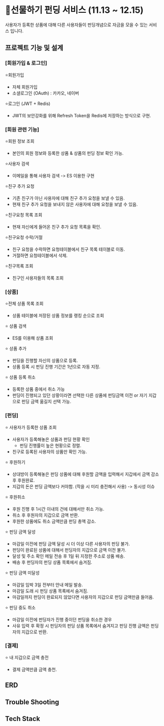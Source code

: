# 🎁선물하기 펀딩 서비스 (11.13 ~ 12.15)
사용자가 등록한 상품에 대해 다른 사용자들이 펀딩개념으로 자금을 모을 수 있는 서비스 입니다.

## 프로젝트 기능 및 설계
### [회원가입 & 로그인]

⭐회원가입
  - 자체 회원가입
  - 소셜로그인 (OAuth) : 카카오, 네이버

⭐로그인 (JWT + Redis)
  - JWT의 보안강화를 위해 Refresh Token을 Redis에 저장하는 방식으로 구현.

### [회원 관련 기능]
⭐회원 정보 조회
  - 본인의 회원 정보와 등록한 상품 & 상품의 펀딩 정보 확인 가능.

⭐사용자 검색
  - 이메일을 통해 사용자 검색
  -> ES 이용한 구현
    
⭐친구 추가 요청
  - 기존 친구가 아닌 사용자에 대해 친구 추가 요청을 보낼 수 있음.
  - 현재 친구 추가 요청을 보내지 않은 사용자에 대해 요청을 보낼 수 있음.
    
⭐친구요청 목록 조회
  - 현재 자신에게 들어온 친구 추가 요청 목록을 확인.

⭐친구요청 수락/거절
  - 친구 요청을 수락하면 요청테이블에서 친구 목록 테이블로 이동.
  - 거절하면 요청테이블에서 삭제.

⭐친구목록 조회
  - 친구인 사용자들의 목록 조회
    
### [상품]
⭐전체 상품 목록 조회
  - 상품 테이블에 저장된 상품 정보를 랭킹 순으로 조회
    
⭐ 상품 검색
  - ES를 이용해 상품 조회
    
⭐ 상품 추가
  - 펀딩을 진행할 자신의 상품으로 등록.
  - 상품 등록 시 펀딩 진행 기간은 1년으로 자동 지정.
      
⭐ 상품 등록 취소
  - 등록한 상품 중에서 취소 가능
  - 펀딩이 진행되고 있던 상황이라면 선택한 다른 상품에 펀딩금액 이전 or 자기 지갑으로 펀딩 금액 옮길지 선택 가능.

### [펀딩]
⭐ 사용자가 등록한 상품 조회
  - 사용자가 등록해놓은 상품과 펀딩 현황 확인
    - 펀딩 진행률이 높은 현황으로 정렬.
  - 친구로 등록된 사용자의 상품만 확인 가능.
    
⭐ 후원하기
  - 상대방이 등록해놓은 펀딩 상품에 대해 후원할 금액을 입력해서 지갑에서 금액 감소 후 후원완료.
  - 지갑의 돈은 펀딩 금액보다 커야함. (작을 시 미리 충전해서 사용)
    -> 동시성 이슈 
    
⭐ 후원취소
  - 후원 진행 후 1시간 이내의 건에 대해서만 취소 가능.
  - 취소 후 후원자의 지갑으로 금액 반환.
  - 후원한 상품에도 취소 금액만큼 펀딩 총액 감소.

⭐ 펀딩 금액 달성
  - 마감일 이전에 펀딩 금액 달성 시 더 이상 다른 사용자의 펀딩 불가.
  - 펀딩이 완료된 상품에 대해서 펀딩자의 지갑으로 금액 이전 불가.
  - 달성 및 주소 확인 메일 전송 후 1일 뒤 지정한 주소로 상품 배송.
  - 배송 후 펀딩자의 펀딩 상품 목록에서 숨겨짐.

⭐ 펀딩 금액 미달성
  - 마감일 임박 3일 전부터 안내 메일 발송.
  - 마감일 도래 시 펀딩 상품 목록에서 숨겨짐.
  - 마감일까지 펀딩이 완료되지 않았다면 사용자의 지갑으로 펀딩 금액만큼 들어옴.
    
⭐ 펀딩 중도 취소
  - 마감일 이전에 펀딩자가 진행 중이던 펀딩을 취소한 경우
  - 사유 입력 후 확정 시 펀딩자의 펀딩 상품 목록에서 숨겨지고 펀딩 진행 금액은 펀딩자의 지갑으로 반환.

### [결제]
⭐ 내 지갑으로 금액 충전
  - 결제 금액만큼 금액 충천. 

## ERD

## Trouble Shooting

## Tech Stack
